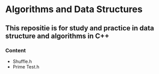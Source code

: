 # Algorithms and Data Structures

## This repositie is for study and practice in data structure and algorithms in C++

### Content
    
   - Shuffle.h
   - Prime Test.h
